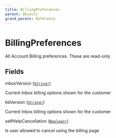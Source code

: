 ```yaml
---
title: BillingPreferences
parent: Objects
grand_parent: Reference
---
```


# BillingPreferences

All Account Billing preferences. These are read-only

## Fields

<div class="field-entry ">
  <span id="inbox_version" class="field-name anchored">inboxVersion (<code><a href="/docs/reference/scalar/string">String!</a></code>)</span>

  <div class="description-wrapper">
   <p>Current Inbox billing options shown for the customer</p>

  </div>
</div>

<div class="field-entry ">
  <span id="kb_version" class="field-name anchored">kbVersion (<code><a href="/docs/reference/scalar/string">String!</a></code>)</span>

  <div class="description-wrapper">
   <p>Current Inbox billing options shown for the customer</p>

  </div>
</div>

<div class="field-entry ">
  <span id="self_help_cancellation" class="field-name anchored">selfHelpCancellation (<code><a href="/docs/reference/scalar/boolean">Boolean!</a></code>)</span>

  <div class="description-wrapper">
   <p>Is user allowed to cancel using the billing page</p>

  </div>
</div>

